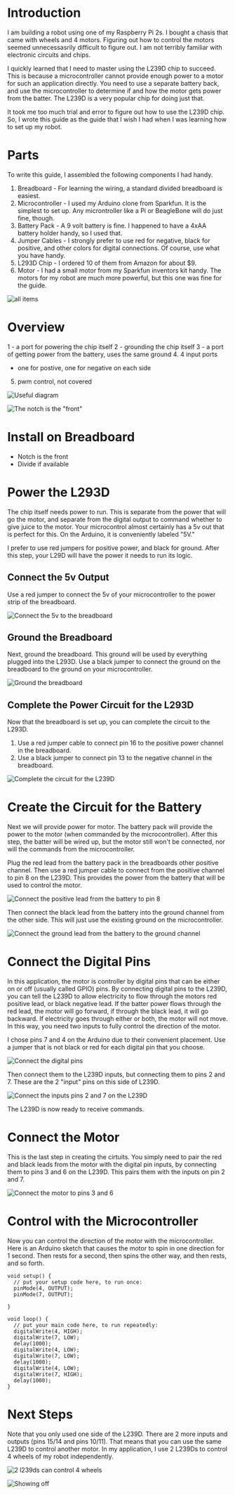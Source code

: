 # Introduction
I am building a robot using one of my Raspberry Pi 2s. I bought a chasis that came with wheels and 4 motors. Figuring out how to control the motors seemed unnecessasrily difficult to figure out. I am not terribly familiar with electronic circuits and chips. 

I quickly learned that I need to master using the L239D chip to succeed. This is because a microcontroller cannot provide enough power to a motor for such an application directly. You need to use a separate battery back, and use the microcontroller to determine if and how the motor gets power from the batter. The L239D is a very popular chip for doing just that.

It took me too much trial and error to figure out how to use the L239D chip. So, I wrote this guide as the guide that I wish I had when I was learning how to set up my robot.

# Parts
To write this guide, I assembled the following components I had handy.

 1. Breadboard - For learning the wiring, a standard divided breadboard is easiest.
 2. Microcontroller - I used my Arduino clone from Sparkfun. It is the simplest to set up. Any microntroller like a Pi or BeagleBone will do just fine, though.
 3. Battery Pack - A 9 volt battery is fine. I happened to have a 4xAA battery holder handy, so I used that. 
 4. Jumper Cables - I strongly prefer to use red for negative, black for positive, and other colors for digital connections. Of course, use what you have handy.
 5. L293D Chip - I ordered 10 of them from Amazon for about $9.
 6. Motor - I had a small motor from my Sparkfun inventors kit handy. The motors for my robot are much more powerful, but this one was fine for the guide.

![all items](Photos/parts.jpg)

# Overview
1 - a port for powering the chip itself
2 - grounding the chip itself
3 - a port of getting power from the battery, uses the same ground
4. 4 input ports
 - one for postive, one for negative on each side
5. pwm control, not covered


![Useful diagram](https://i2.wp.com/robotin.net/wp-content/uploads/2011/07/L293D-pin-out.gif)

![The notch is the "front"](Photos/orientation.jpg)

# Install on Breadboard
 * Notch is the front
 * Divide if available


# Power the L293D
The chip itself needs power to run. This is separate from the power that will go the motor, and separate from the digital output to command whether to give juice to the motor. Your microcontrol almost certainly has a 5v out that is perfect for this. On the Arduino, it is conveniently labeled "5V."

I prefer to use red jumpers for positive power, and black for ground. After this step, your L29D will have the power it needs to run its logic.

## Connect the 5v Output
Use a red jumper to connect the 5v of your microcontroller to the power strip of the breadboard. 

![Connect the 5v to the breadboard](Photos/5v-breadboard.jpg)

## Ground the Breadboard
Next, ground the breadboard. This ground will be used by everything plugged into the L293D. Use a black jumper to connect the ground on the breadboard to the ground on your microcontroller.

![Ground the breadboard](Photos/ground-breadboard.jpg)

## Complete the Power Circuit for the L293D
Now that the breadboard is set up, you can complete the circuit to the L293D.
1. Use a red jumper cable to connect pin 16 to the positive power channel in the breadboard.
2. Use a black jumper to connect pin 13 to the negative channel in the breadboard.


![Complete the circuit for the L239D](Photos/5v-circuit.jpg)

# Create the Circuit for the Battery
Next we will provide power for motor. The battery pack will provide the power to the motor (when commanded by the microcontroller). After this step, the batter will be wired up, but the motor still won't be connected, nor will the commands from the microcontroller.

Plug the red lead from the battery pack in the breadboards other positive channel. Then use a red jumper cable to connect from the positive channel to pin 8 on the L239D. This provides the power from the battery that will be used to control the motor.

![Connect the positive lead from the battery to pin 8](Photos/battery-in.jpg)

Then connect the black lead from the battery into the ground channel from the other side. This will just use the existing ground on the microcontroller.

![Connect the ground lead from the battery to the ground channel](Photos/battery-circuit.jpg)

# Connect the Digital Pins
In this application, the motor is controller by digital pins that can be either on or off (usually called GPIO) pins. By connecting digital pins to the L239D, you can tell the L239D to allow electricity to flow through the motors red positive lead, or black negative lead. If the batter power flows through the red lead, the motor will go forward, if through the black lead, it will go backward. If electricity goes through either or both, the motor will not move. In this way, you need two inputs to fully control the direction of the motor.

I chose pins 7 and 4 on the Arduino due to their convenient placement. Use a jumper that is not black or red for each digital pin that you choose. 

![Connect the digital pins](Photos/digital-pins.jpg)

Then connect them to the L239D inputs, but connecting them to pins 2 and 7. These are the 2 "input" pins on this side of L239D.

![Connect the inputs pins 2 and 7 on the L239D](Photos/inputs.jpg)

The L239D is now ready to receive commands.

# Connect the Motor
This is the last step in creating the cirtuits. You simply need to pair the red and black leads from the motor with the digital pin inputs, by connecting them to pins 3 and 6 on the L239D. This pairs them with the inputs on pin 2 and 7.

![Connect the motor to pins 3 and 6](Photos/motor-connected.jpg)

# Control with the Microcontroller
Now you can control the direction of the motor with the microcontroller. Here is an Arduino sketch that causes the motor to spin in one direction for 1 second. Then rests for a second, then spins the other way, and then rests, and so forth.

```
void setup() {
  // put your setup code here, to run once:
  pinMode(4, OUTPUT);
  pinMode(7, OUTPUT);

}

void loop() {
  // put your main code here, to run repeatedly:
  digitalWrite(4, HIGH);
  digitalWrite(7, LOW);
  delay(1000);
  digitalWrite(4, LOW);
  digitalWrite(7, LOW);
  delay(1000);
  digitalWrite(4, LOW);
  digitalWrite(7, HIGH);
  delay(1000);
}
```

# Next Steps
Note that you only used one side of the L239D. There are 2 more inputs and outputs (pins 15/14 and pins 10/11). That means that you can use the same L239D to control another motor. In my application, I use 2 L239Ds to control 4 wheels of my robot independently. 

![2 l239ds can control 4 wheels](Photos/2-l239ds.jpg)

![Showing off](Photos/robot.jpg)


